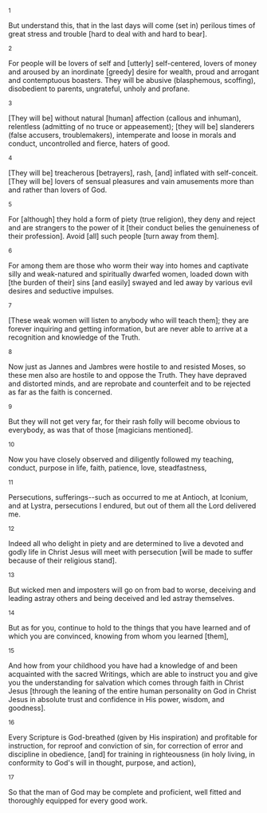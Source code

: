 <sup>1</sup> 

But understand this, that in the last days will come (set in) perilous times of great stress and trouble [hard to deal with and hard to bear]. 

<sup>2</sup> 

For people will be lovers of self and [utterly] self-centered, lovers of money and aroused by an inordinate [greedy] desire for wealth, proud and arrogant and contemptuous boasters. They will be abusive (blasphemous, scoffing), disobedient to parents, ungrateful, unholy and profane. 

<sup>3</sup> 

[They will be] without natural [human] affection (callous and inhuman), relentless (admitting of no truce or appeasement); [they will be] slanderers (false accusers, troublemakers), intemperate and loose in morals and conduct, uncontrolled and fierce, haters of good. 

<sup>4</sup> 

[They will be] treacherous [betrayers], rash, [and] inflated with self-conceit. [They will be] lovers of sensual pleasures and vain amusements more than and rather than lovers of God. 

<sup>5</sup> 

For [although] they hold a form of piety (true religion), they deny and reject and are strangers to the power of it [their conduct belies the genuineness of their profession]. Avoid [all] such people [turn away from them]. 

<sup>6</sup> 

For among them are those who worm their way into homes and captivate silly and weak-natured and spiritually dwarfed women, loaded down with [the burden of their] sins [and easily] swayed and led away by various evil desires and seductive impulses. 

<sup>7</sup> 

[These weak women will listen to anybody who will teach them]; they are forever inquiring and getting information, but are never able to arrive at a recognition and knowledge of the Truth. 

<sup>8</sup> 

Now just as Jannes and Jambres were hostile to and resisted Moses, so these men also are hostile to and oppose the Truth. They have depraved and distorted minds, and are reprobate and counterfeit and to be rejected as far as the faith is concerned. 

<sup>9</sup> 

But they will not get very far, for their rash folly will become obvious to everybody, as was that of those [magicians mentioned]. 

<sup>10</sup> 

Now you have closely observed and diligently followed my teaching, conduct, purpose in life, faith, patience, love, steadfastness, 

<sup>11</sup> 

Persecutions, sufferings--such as occurred to me at Antioch, at Iconium, and at Lystra, persecutions I endured, but out of them all the Lord delivered me. 

<sup>12</sup> 

Indeed all who delight in piety and are determined to live a devoted and godly life in Christ Jesus will meet with persecution [will be made to suffer because of their religious stand]. 

<sup>13</sup> 

But wicked men and imposters will go on from bad to worse, deceiving and leading astray others and being deceived and led astray themselves. 

<sup>14</sup> 

But as for you, continue to hold to the things that you have learned and of which you are convinced, knowing from whom you learned [them], 

<sup>15</sup> 

And how from your childhood you have had a knowledge of and been acquainted with the sacred Writings, which are able to instruct you and give you the understanding for salvation which comes through faith in Christ Jesus [through the leaning of the entire human personality on God in Christ Jesus in absolute trust and confidence in His power, wisdom, and goodness]. 

<sup>16</sup> 

Every Scripture is God-breathed (given by His inspiration) and profitable for instruction, for reproof and conviction of sin, for correction of error and discipline in obedience, [and] for training in righteousness (in holy living, in conformity to God's will in thought, purpose, and action), 

<sup>17</sup> 

So that the man of God may be complete and proficient, well fitted and thoroughly equipped for every good work.